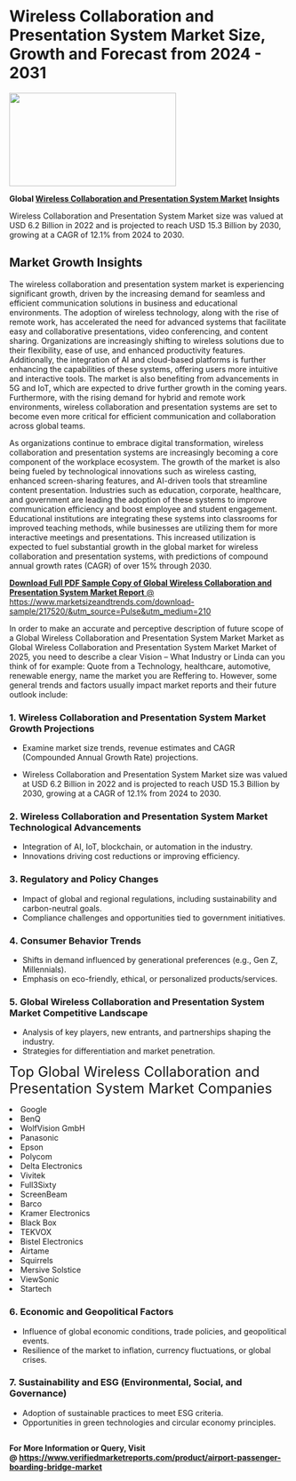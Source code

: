 <H1>Wireless Collaboration and Presentation System Market Size, Growth and Forecast from 2024 - 2031</H1><img class="aligncenter size-medium wp-image-584254" src="https://thirdeyenews.in/wp-content/uploads/2024/09/Global-Market-Research-300x168.jpeg" alt="" width="300" height="168" /><p><strong>Global&nbsp;<a href="https://www.marketsizeandtrends.com/download-sample/217520/&amp;utm_source=Pulse&amp;utm_medium=210">Wireless Collaboration and Presentation System Market</a> Insights</strong></p><p>Wireless Collaboration and Presentation System Market size was valued at USD 6.2 Billion in 2022 and is projected to reach USD 15.3 Billion by 2030, growing at a CAGR of 12.1% from 2024 to 2030.</p><p><h2>Market Growth Insights</h2> <p>The wireless collaboration and presentation system market is experiencing significant growth, driven by the increasing demand for seamless and efficient communication solutions in business and educational environments. The adoption of wireless technology, along with the rise of remote work, has accelerated the need for advanced systems that facilitate easy and collaborative presentations, video conferencing, and content sharing. Organizations are increasingly shifting to wireless solutions due to their flexibility, ease of use, and enhanced productivity features. Additionally, the integration of AI and cloud-based platforms is further enhancing the capabilities of these systems, offering users more intuitive and interactive tools. The market is also benefiting from advancements in 5G and IoT, which are expected to drive further growth in the coming years. Furthermore, with the rising demand for hybrid and remote work environments, wireless collaboration and presentation systems are set to become even more critical for efficient communication and collaboration across global teams.</p> <p><a href="#"></a></p> <p>As organizations continue to embrace digital transformation, wireless collaboration and presentation systems are increasingly becoming a core component of the workplace ecosystem. The growth of the market is also being fueled by technological innovations such as wireless casting, enhanced screen-sharing features, and AI-driven tools that streamline content presentation. Industries such as education, corporate, healthcare, and government are leading the adoption of these systems to improve communication efficiency and boost employee and student engagement. Educational institutions are integrating these systems into classrooms for improved teaching methods, while businesses are utilizing them for more interactive meetings and presentations. This increased utilization is expected to fuel substantial growth in the global market for wireless collaboration and presentation systems, with predictions of compound annual growth rates (CAGR) of over 15% through 2030.</p> <p><a href="#"></p><p><span class=""><strong>Download Full PDF Sample Copy of Global Wireless Collaboration and Presentation System Market Report</strong> @ <a href="https://www.marketsizeandtrends.com/download-sample/217520/&amp;utm_source=Pulse&amp;utm_medium=210" target="_blank">https://www.marketsizeandtrends.com/download-sample/217520/&amp;utm_source=Pulse&amp;utm_medium=210</a></span></p><p>In order to make an accurate and perceptive description of future scope of a Global&nbsp;Wireless Collaboration and Presentation System Market Market as Global&nbsp;Wireless Collaboration and Presentation System Market Market of 2025, you need to describe a clear Vision &ndash; What Industry or Linda can you think of for example: Quote from a Technology, healthcare, automotive, renewable energy, name the market you are Reffering to. However, some general trends and factors usually impact market reports and their future outlook include:</p><h3>1.&nbsp;<strong>Wireless Collaboration and Presentation System Market Growth Projections</strong></h3><ul><li>Examine market size trends, revenue estimates and CAGR (Compounded Annual Growth Rate) projections.</li><li><p>Wireless Collaboration and Presentation System Market size was valued at USD 6.2 Billion in 2022 and is projected to reach USD 15.3 Billion by 2030, growing at a CAGR of 12.1% from 2024 to 2030.</p></li></ul><h3>2.&nbsp;<strong>Wireless Collaboration and Presentation System Market Technological Advancements</strong></h3><ul><li>Integration of AI, IoT, blockchain, or automation in the industry.</li><li>Innovations driving cost reductions or improving efficiency.</li></ul><h3>3.&nbsp;<strong>Regulatory and Policy Changes</strong></h3><ul><li>Impact of global and regional regulations, including sustainability and carbon-neutral goals.</li><li>Compliance challenges and opportunities tied to government initiatives.</li></ul><h3>4.&nbsp;<strong>Consumer Behavior Trends</strong></h3><ul><li>Shifts in demand influenced by generational preferences (e.g., Gen Z, Millennials).</li><li>Emphasis on eco-friendly, ethical, or personalized products/services.</li></ul><h3>5.&nbsp;<strong>Global Wireless Collaboration and Presentation System Market Competitive Landscape</strong></h3><ul><li>Analysis of key players, new entrants, and partnerships shaping the industry.</li><li>Strategies for differentiation and market penetration.</li></ul><p data-pm-slice="1 1 []"><span style="color: inherit; font-family: inherit; font-size: 25px;">Top Global Wireless Collaboration and Presentation System Market Companies</span></p><div class="" data-test-id=""><p><li>Google</li><li> BenQ</li><li> WolfVision GmbH</li><li> Panasonic</li><li> Epson</li><li> Polycom</li><li> Delta Electronics</li><li> Vivitek</li><li> Full3Sixty</li><li> ScreenBeam</li><li> Barco</li><li> Kramer Electronics</li><li> Black Box</li><li> TEKVOX</li><li> Bistel Electronics</li><li> Airtame</li><li> Squirrels</li><li> Mersive Solstice</li><li> ViewSonic</li><li> Startech</li></p></div><h3>6.&nbsp;<strong>Economic and Geopolitical Factors</strong></h3><ul><li>Influence of global economic conditions, trade policies, and geopolitical events.</li><li>Resilience of the market to inflation, currency fluctuations, or global crises.</li></ul><h3>7.&nbsp;<strong>Sustainability and ESG (Environmental, Social, and Governance)</strong></h3><ul><li>Adoption of sustainable practices to meet ESG criteria.</li><li>Opportunities in green technologies and circular economy principles.</li></ul><h2><strong style="font-size: 14px;">For More Information or Query, Visit @&nbsp;</strong><a style="background-color: #ffffff; font-size: 14px;" href="https://www.marketsizeandtrends.com/report/wireless-collaboration-and-presentation-system-market/" target="_blank">https://www.verifiedmarketreports.com/product/airport-passenger-boarding-bridge-market</a></h2>
